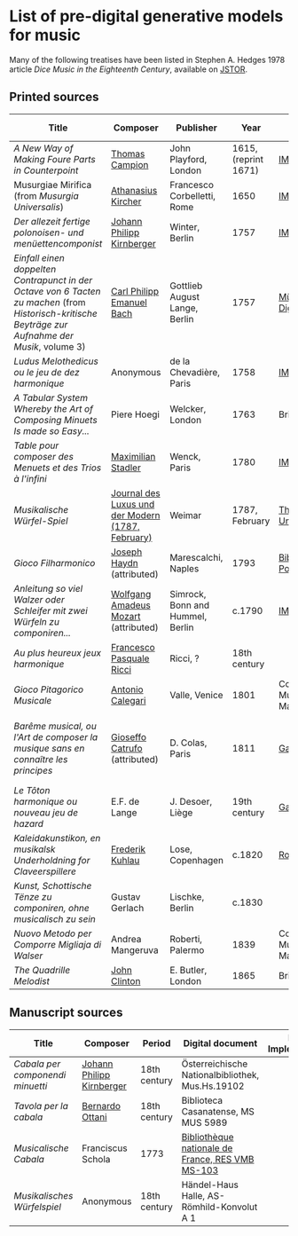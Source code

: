 # List of pre-digital generative models for music

Many of the following treatises have been listed in Stephen A. Hedges 1978 article *Dice Music in the Eighteenth Century*, available on [JSTOR](https://www.jstor.org/stable/734136).

## Printed sources

| Title                                                                                                                                              | Composer                                                                                      | Publisher                        | Year                 | Digital document                                                                                                       | Digital Implementation                                                                                      |
| -------------------------------------------------------------------------------------------------------------------------------------------------- | --------------------------------------------------------------------------------------------- | -------------------------------- | -------------------- | ---------------------------------------------------------------------------------------------------------------------- | ----------------------------------------------------------------------------------------------------------- |
| *A New Way of Making Foure Parts in Counterpoint*                                                                                                  | [Thomas Campion](https://en.wikipedia.org/wiki/Thomas_Campion)                                | John Playford, London            | 1615, (reprint 1671) | [IMSLP](https://imslp.org/wiki/A_New_Way_of_Making_Fowre_Parts_in_Counterpoint_(Campion%2C_Thomas))                    | Nicholas Cornia                                                                                             |
| Musurgiae Mirifica (from *Musurgia Universalis*)                                                                                                   | [Athanasius Kircher](https://en.wikipedia.org/wiki/Athanasius_Kircher)                        | Francesco Corbelletti, Rome      | 1650                 | [IMSLP](https://imslp.org/wiki/Musurgia_Universalis_(Kircher,_Athanasius))                                             | [Andrew A. Cashner](https://github.com/andrewacashner/kircher)                                              |
| *Der allezeit fertige polonoisen- und menüettencomponist*                                                                                          | [Johann Philipp Kirnberger](https://en.wikipedia.org/wiki/Johann_Kirnberger)                  | Winter, Berlin                   | 1757                 | [IMSLP](https://imslp.org/wiki/Der_allezeit_fertige_Polonoisen-_und_Menuettencomponist_(Kirnberger%2C_Johann_Philipp)) | Nicholas Cornia                                                                                             |
| *Einfall einen doppelten Contrapunct in der Octave von 6 Tacten zu machen* (from *Historisch-kritische Beyträge zur Aufnahme der Musik*, volume 3) | [Carl Philipp Emanuel Bach](https://en.wikipedia.org/wiki/Carl_Philipp_Emanuel_Bach)          | Gottlieb August Lange, Berlin    | 1757                 | [Münchener DigitalisierungsZentrum](https://www.digitale-sammlungen.de/de/view/bsb11044341?page=173)                   | Nicholas Cornia                                                                                             |
| *Ludus Melothedicus ou le jeu de dez harmonique*                                                                                                   | Anonymous                                                                                     | de la Chevadière, Paris          | 1758                 | [IMSLP](https://imslp.org/wiki/Ludus_Melothedicus_(Anonymous))                                                         | Nicholas Cornia                                                                                             |
| *A Tabular System Whereby the Art of Composing Minuets Is made so Easy...*                                                                         | Piere Hoegi                                                                                   | Welcker, London                  | 1763                 | British Library                                                                                                        |                                                                                                             |
| *Table pour composer des Menuets et des Trios à l'infini*                                                                                          | [Maximilian Stadler](https://en.wikipedia.org/wiki/Maximilian_Stadler)                        | Wenck, Paris                     | 1780                 | [IMSLP](https://imslp.org/wiki/Table_pour_composer_des_Minuets_et_des_Trios_%C3%A0_la_infinie_(Stadler%2C_Maximilian)) | [Denis Lorrain](https://hal.science/hal-02994173/document)
| *Musikalische Würfel-Spiel* | [Journal des Luxus und der Modern (1787, February)](https://zs.thulb.uni-jena.de/receive/jportal_jparticle_00086030?XSL.q=musikalisches%20w%C3%BCrfelspiel)                                                  | Weimar | 1787, February | [Thuringian State and University Library Jena](https://www.thulb.uni-jena.de/home) | |
| *Gioco Filharmonico*                                                                                                                               | [Joseph Haydn ](https://en.wikipedia.org/wiki/Joseph_Haydn)(attributed)                       | Marescalchi, Naples              | 1793                 | [Biblioteca Nacional Portugal](https://bndigital.bnportugal.gov.pt/idurl/1/87778)                                      |                                                                                                             |
| *Anleitung so viel Walzer oder Schleifer mit zwei Würfeln zu componiren...*                                                                        | [Wolfgang Amadeus Mozart ](https://en.wikipedia.org/wiki/Wolfgang_Amadeus_Mozart)(attributed) | Simrock, Bonn and Hummel, Berlin | c.1790               | [IMSLP](https://imslp.org/wiki/Musikalische_W%C3%BCrfelspiele%2C_K.Anh.C.30.01_(Mozart%2C_Wolfgang_Amadeus))           | Nicholas Cornia (country dances), [Abjad](https://abjad.github.io/examples/corpus-selection.html) (waltzes) |
| *Au plus heureux jeux harmonique*                                                                                                                  | [Francesco Pasquale Ricci](https://en.wikipedia.org/wiki/Francesco_Pasquale_Ricci)            | Ricci, ?                         | 18th century         |                                                                                                                        |                                                                                                             |
| *Gioco Pitagorico Musicale*                                                                                                                        | [Antonio Calegari](https://en.wikipedia.org/wiki/Antonio_Calegari)                            | Valle, Venice                    | 1801                 | Conservatorio di Musica Benedetto Marcello                                                                             | Nicholas Cornia                                                                                             |
| *Barême musical, ou l'Art de composer la musique sans en connaître les principes*                                                                  | [Gioseffo Catrufo](https://www.wikidata.org/wiki/Q16007494) (attributed)                      | D. Colas, Paris                  | 1811                 | [Gallica](https://gallica.bnf.fr/view3if/ga/ark:/12148/btv1b10075000j)                                                 | Nicholas Cornia, see implementation of Andrea Mangeruva's *Nuovo metodo*                                    |
| *Le Tôton harmonique ou nouveau jeu de hazard*                                                                                                     | E.F. de Lange                                                                                 | J. Desoer, Liège                 | 19th century         | [Gallica](https://gallica.bnf.fr/ark:/12148/bpt6k1175606f?rk=21459;2)                                                  |                                                                                                             |
| *Kaleidakunstikon, en musikalsk Underholdning for Claveerspillere*                                                                                 | [Frederik Kuhlau](https://www.wikidata.org/wiki/Q157865)                                      | Lose, Copenhagen                 | c.1820               | [Royal Danish Library](https://soeg.kb.dk/permalink/45KBDK_KGL/1pioq0f/alma99122148986205763)                          | Nicholas Cornia                                                                                             |
| *Kunst, Schottische Tënze zu componiren, ohne musicalisch zu sein*                                                                                 | Gustav Gerlach                                                                                | Lischke, Berlin                  | c.1830               |                                                                                                                        |                                                                                                             |
| *Nuovo Metodo per Comporre Migliaja di Walser*                                                                                                     | Andrea Mangeruva                                                                              | Roberti, Palermo                 | 1839                 | Conservatorio di Musica Benedetto Marcello                                                                             | Nicholas Cornia                                                                                             |
| *The Quadrille Melodist*                                                                                                                           | [John Clinton](https://imslp.org/wiki/Category:Clinton,_John)                                 | E. Butler, London                | 1865                 | British Library                                                                                                        |                                                                                                             |
## Manuscript sources

| Title                            | Composer                                                                     | Period       | Digital document                                 | Digital Implementation |
| -------------------------------- | ---------------------------------------------------------------------------- | ------------ | ------------------------------------------------ | ---------------------- |
| *Cabala per componendi minuetti* | [Johann Philipp Kirnberger](https://en.wikipedia.org/wiki/Johann_Kirnberger) | 18th century | Österreichische Nationalbibliothek, Mus.Hs.19102 |                        |
| *Tavola per la cabala*           | [Bernardo Ottani](https://it.wikipedia.org/wiki/Bernardo_Ottani)             | 18th century | Biblioteca Casanatense, MS MUS 5989              |                        |
| *Musicalische Cabala*            | Franciscus Schola                                                            | 1773         | [Bibliothèque nationale de France, RES VMB MS-103](https://catalogue.bnf.fr/ark:/12148/cb43516758n) |                        |
| *Musikalisches Würfelspiel*      | Anonymous                                                                    | 18th century | Händel-Haus Halle, AS-Römhild-Konvolut A 1       |                        |

